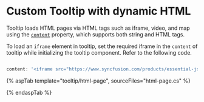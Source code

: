 # Custom Tooltip with dynamic HTML

Tooltip loads HTML pages via HTML tags such as iframe, video, and map using the [`content`](https://ej2.syncfusion.com/documentation/tooltip/api-tooltip.html?lang=typescript#content) property, which supports both string and HTML tags.

To load an `iframe` element in tooltip, set the required iframe in the `content` of tooltip while initializing the tooltip component. Refer to the following code.

```typescript

content: '<iframe src="https://www.syncfusion.com/products/essential-js2"></iframe>

```

{% aspTab template="tooltip/html-page", sourceFiles="html-page.cs" %}

{% endaspTab %}
